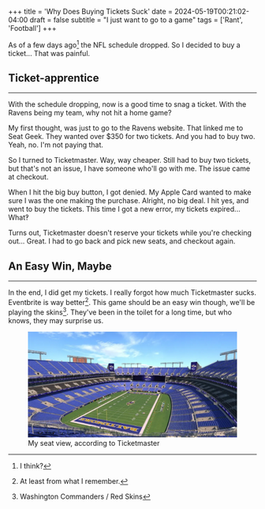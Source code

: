+++
title = 'Why Does Buying Tickets Suck'
date = 2024-05-19T00:21:02-04:00
draft = false
subtitle = "I just want to go to a game"
tags = ['Rant', 'Football']
+++

As of a few days ago[^1] the NFL schedule dropped. So I decided to buy a ticket... That was painful.

<h2>Ticket-apprentice</h2>
<hr>

With the schedule dropping, now is a good time to snag a ticket. With the Ravens being my team, why not hit a home game?

My first thought, was just to go to the Ravens website. That linked me to Seat Geek. They wanted over $350 for two tickets. And you had to buy two. Yeah, no. I'm not paying that.

So I turned to Ticketmaster. Way, way cheaper. Still had to buy two tickets, but that's not an issue, I have someone who'll go with me. The issue came at checkout.

When I hit the big buy button, I got denied. My Apple Card wanted to make sure I was the one making the purchase. Alright, no big deal. I hit yes, and went to buy the tickets. This time I got a new error, my tickets expired... What‽

Turns out, Ticketmaster doesn't reserve your tickets while you're checking out... Great. I had to go back and pick new seats, and checkout again.

<h2>An Easy Win, Maybe</h2>
<hr>

In the end, I did get my tickets. I really forgot how much Ticketmaster sucks. Eventbrite is way better[^2]. This game should be an easy win though, we'll be playing the skins[^3]. They've been in the toilet for a long time, but who knows, they may surprise us.

<figure>
	<img src="fig1.webp"/>
	<figcaption>My seat view, according to Ticketmaster</figcaption>
</figure>

[^1]: I think?

[^2]: At least from what I remember.

[^3]: Washington Commanders / Red Skins